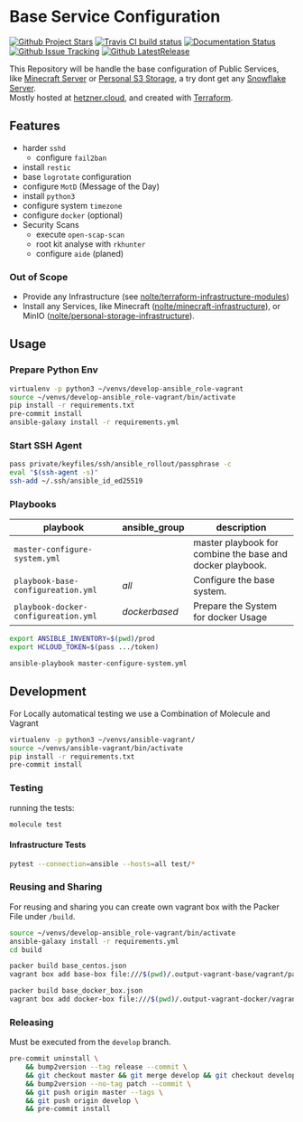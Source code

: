 # Base Service Configuration

[![Github Project Stars](https://img.shields.io/github/stars/nolte/ansible_playbook-baseline-online-server.svg?label=Stars&style=social)](https://github.com/nolte/ansible_playbook-baseline-online-server) [![Travis CI build status](https://travis-ci.org/nolte/ansible_playbook-baseline-online-server.svg?branch=master)](https://travis-ci.org/nolte/ansible_playbook-baseline-online-server) [![Documentation Status](https://readthedocs.org/projects/ansible_playbook-baseline-online-server/badge/?version=latest)](https://ansible_playbook-baseline-online-server.readthedocs.io/en/stable/?badge=stable) [![Github Issue Tracking](https://img.shields.io/github/issues-raw/nolte/ansible_playbook-baseline-online-server.svg)](https://github.com/nolte/ansible_playbook-baseline-online-server) [![Github LatestRelease](https://img.shields.io/github/release/nolte/ansible_playbook-baseline-online-server.svg)](https://github.com/nolte/ansible_playbook-baseline-online-server)

This Repository will be handle the base configuration of Public Services, like [Minecraft Server](https://github.com/nolte/minecraft-infrastructure) or [Personal S3 Storage](https://github.com/nolte/personal-storage-infrastructure), a try dont get any [Snowflake Server](https://martinfowler.com/bliki/SnowflakeServer.html).  
Mostly hosted at [hetzner.cloud](https://docs.hetzner.cloud), and created with [Terraform](https://www.terraform.io/docs/providers/hcloud/index.html).

## Features

* harder ``sshd``
    * configure ``fail2ban``
* install ``restic``
* base ``logrotate`` configuration
* configure ``MotD`` (Message of the Day)
* install ``python3``
* configure system ``timezone``
* configure ``docker`` (optional)
* Security Scans
    * execute ``open-scap-scan``
    * root kit analyse with ``rkhunter``
    * configure ``aide`` (planed)


### Out of Scope

* Provide any Infrastructure (see [nolte/terraform-infrastructure-modules](https://github.com/nolte/terraform-infrastructure-modules))
* Install any Services, like Minecraft ([nolte/minecraft-infrastructure](https://github.com/nolte/minecraft-infrastructure)), or MinIO ([nolte/personal-storage-infrastructure](https://github.com/nolte/personal-storage-infrastructure)).

## Usage

### Prepare Python Env

```bash
virtualenv -p python3 ~/venvs/develop-ansible_role-vagrant
source ~/venvs/develop-ansible_role-vagrant/bin/activate
pip install -r requirements.txt
pre-commit install
ansible-galaxy install -r requirements.yml
```

### Start SSH Agent

```bash
pass private/keyfiles/ssh/ansible_rollout/passphrase -c
eval "$(ssh-agent -s)"
ssh-add ~/.ssh/ansible_id_ed25519
```

### Playbooks

| playbook                               | ansible_group | description                                                      |
|----------------------------------------|---------------|------------------------------------------------------------------|
| ``master-configure-system.yml``        |               | master playbook for combine the base and docker playbook.        |
| ``playbook-base-configureation.yml``   | _all_         | Configure the base system.                                       |
| ``playbook-docker-configureation.yml`` | _dockerbased_ | Prepare the System for docker Usage                              |


```bash
export ANSIBLE_INVENTORY=$(pwd)/prod
export HCLOUD_TOKEN=$(pass .../token)

ansible-playbook master-configure-system.yml
```

## Development

For Locally automatical testing we use a Combination of Molecule and Vagrant

```bash
virtualenv -p python3 ~/venvs/ansible-vagrant/
source ~/venvs/ansible-vagrant/bin/activate
pip install -r requirements.txt
pre-commit install
```

### Testing

running the tests:

```bash
molecule test
```

#### Infrastructure Tests


```bash
pytest --connection=ansible --hosts=all test/*
```

### Reusing and Sharing

For reusing and sharing you can create own vagrant box with the Packer File under ``/build``.

```bash
source ~/venvs/develop-ansible_role-vagrant/bin/activate
ansible-galaxy install -r requirements.yml
cd build

packer build base_centos.json
vagrant box add base-box file:///$(pwd)/.output-vagrant-base/vagrant/package.box --force

packer build base_docker_box.json
vagrant box add docker-box file:///$(pwd)/.output-vagrant-docker/vagrant/package.box --force
```

### Releasing

Must be executed from the ``develop`` branch.

```bash
pre-commit uninstall \
    && bump2version --tag release --commit \
    && git checkout master && git merge develop && git checkout develop \
    && bump2version --no-tag patch --commit \
    && git push origin master --tags \
    && git push origin develop \
    && pre-commit install
```
